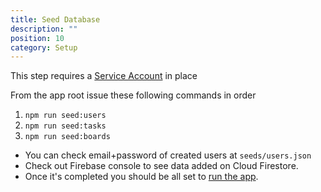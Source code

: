 ```yaml
---
title: Seed Database
description: ""
position: 10
category: Setup
---
```


<alert>

This step requires a [Service Account](/setup/firebase-add-service-account) in place

</alert>

From the app root issue these following commands in order

1. `npm run seed:users`
2. `npm run seed:tasks`
3. `npm run seed:boards`

- You can check email+password of created users at `seeds/users.json`
- Check out Firebase console to see data added on Cloud Firestore.
- Once it's completed you should be all set to [run the app](/setup/run-app).
